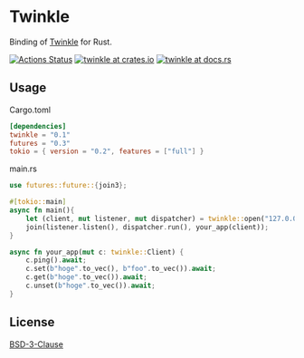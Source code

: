 # Twinkle

Binding of [Twinkle](https://github.com/kirisaki/twinkle) for Rust.

[![Actions Status](https://github.com/kirisaki/twinkle-rust/workflows/test-twinkle/badge.svg)](https://github.com/kirisaki/twinkle-rust/actions)
[![twinkle at crates.io](https://img.shields.io/crates/v/twinkle.svg)](https://crates.io/crates/twinkle)
[![twinkle at docs.rs](https://docs.rs/twinkle/badge.svg)](https://docs.rs/crate-name)

## Usage

Cargo.toml

```toml
[dependencies]
twinkle = "0.1"
futures = "0.3"
tokio = { version = "0.2", features = ["full"] }
```

main.rs

```rust
use futures::future::{join3};

#[tokio::main]
async fn main(){
    let (client, mut listener, mut dispatcher) = twinkle::open("127.0.0.1:3000").await.unwrap();
    join(listener.listen(), dispatcher.run(), your_app(client));
}

async fn your_app(mut c: twinkle::Client) {
    c.ping().await;
    c.set(b"hoge".to_vec(), b"foo".to_vec()).await;
    c.get(b"hoge".to_vec()).await;
    c.unset(b"hoge".to_vec()).await;
}

```

## License

[BSD-3-Clause](https://opensource.org/licenses/BSD-3-Clause)
